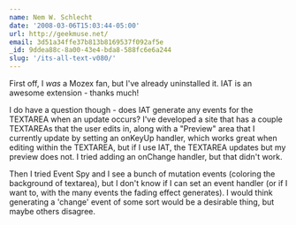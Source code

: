 ```yaml
---
name: Nem W. Schlecht
date: '2008-03-06T15:03:44-05:00'
url: http://geekmuse.net/
email: 3d51a34ffe37b813b8169537f092af5e
_id: 9ddea88c-8a00-43e4-bda8-588fc6e6a244
slug: '/its-all-text-v080/'
---
```


First off, I _was_ a Mozex fan, but I've already uninstalled it. IAT is an
awesome extension - thanks much!

I do have a question though - does IAT generate any events for the TEXTAREA
when an update occurs? I've developed a site that has a couple TEXTAREAs that
the user edits in, along with a "Preview" area that I currently update by
setting an onKeyUp handler, which works great when editing within the
TEXTAREA, but if I use IAT, the TEXTAREA updates but my preview does not. I
tried adding an onChange handler, but that didn't work.

Then I tried Event Spy and I see a bunch of mutation events (coloring the
background of textarea), but I don't know if I can set an event handler (or if
I want to, with the many events the fading effect generates). I would think
generating a 'change' event of some sort would be a desirable thing, but maybe
others disagree.
